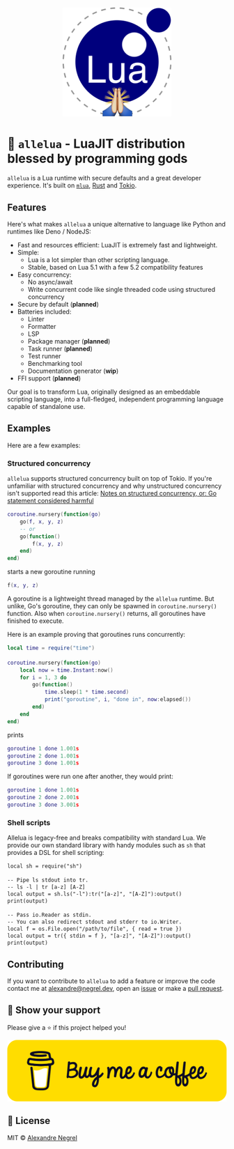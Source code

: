 <h1 align="center">
    <img height="250" src="./.github/images/allelua.png">
</h1>

# 🙏 `allelua` - LuaJIT distribution blessed by programming gods

`allelua` is a Lua runtime with secure defaults and a great developer experience.
It's built on [`mlua`](https://github.com/mlua-rs/mlua),
[Rust](https://www.rust-lang.org/) and [Tokio](https://tokio.rs).

## Features

Here's what makes `allelua` a unique alternative to language like Python and
runtimes like Deno / NodeJS:

* Fast and resources efficient: LuaJIT is extremely fast and lightweight.
* Simple:
    * Lua is a lot simpler than other scripting language.
    * Stable, based on Lua 5.1 with a few 5.2 compatibility features
* Easy concurrency:
    * No async/await
    * Write concurrent code like single threaded code using structured concurrency
* Secure by default (**planned**)
* Batteries included:
    * Linter
    * Formatter
    * LSP
    * Package manager (**planned**)
    * Task runner (**planned**)
    * Test runner
    * Benchmarking tool
    * Documentation generator (**wip**)
* FFI support (**planned**)

Our goal is to transform Lua, originally designed as an embeddable scripting
language, into a full-fledged, independent programming language capable of
standalone use.

## Examples

Here are a few examples:

### Structured concurrency

`allelua` supports structured concurrency built on top of Tokio. If you're
unfamiliar with structured concurrency and why unstructured concurrency isn't
supported read this article:
[Notes on structured concurrency, or: Go statement considered harmful](https://vorpus.org/blog/notes-on-structured-concurrency-or-go-statement-considered-harmful/)

```lua
coroutine.nursery(function(go)
    go(f, x, y, z)
    -- or
    go(function()
        f(x, y, z)
    end)
end)
```

starts a new goroutine running

```lua
f(x, y, z)
```

A goroutine is a lightweight thread managed by the `allelua` runtime. But unlike,
Go's goroutine, they can only be spawned in `coroutine.nursery()` function. Also
when `coroutine.nursery()` returns, all goroutines have finished to execute.

Here is an example proving that goroutines runs concurrently:

```lua
local time = require("time")

coroutine.nursery(function(go)
    local now = time.Instant:now()
    for i = 1, 3 do
        go(function()
            time.sleep(1 * time.second)
            print("goroutine", i, "done in", now:elapsed())
        end)
    end
end)
```

prints

```lua
goroutine 1 done 1.001s
goroutine 2 done 1.001s
goroutine 3 done 1.001s
```

If goroutines were run one after another, they would print:

```lua
goroutine 1 done 1.001s
goroutine 2 done 2.001s
goroutine 3 done 3.001s
```

### Shell scripts

Allelua is legacy-free and breaks compatibility with standard Lua. We provide our
own standard library with handy modules such as `sh` that provides a DSL for
shell scripting:

```shell
local sh = require("sh")

-- Pipe ls stdout into tr.
-- ls -l | tr [a-z] [A-Z]
local output = sh.ls("-l"):tr("[a-z]", "[A-Z]"):output()
print(output)

-- Pass io.Reader as stdin.
-- You can also redirect stdout and stderr to io.Writer.
local f = os.File.open("/path/to/file", { read = true })
local output = tr({ stdin = f }, "[a-z]", "[A-Z]"):output()
print(output)
```

## Contributing

If you want to contribute to `allelua` to add a feature or improve the code contact
me at [alexandre@negrel.dev](mailto:alexandre@negrel.dev), open an
[issue](https://github.com/negrel/allelua/issues) or make a
[pull request](https://github.com/negrel/allelua/pulls).

## :stars: Show your support

Please give a :star: if this project helped you!

[![buy me a coffee](https://github.com/negrel/.github/raw/master/.github/images/bmc-button.png?raw=true)](https://www.buymeacoffee.com/negrel)

## :scroll: License

MIT © [Alexandre Negrel](https://www.negrel.dev/)
